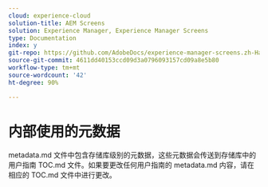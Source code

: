 ```yaml
---
cloud: experience-cloud
solution-title: AEM Screens
solution: Experience Manager, Experience Manager Screens
type: Documentation
index: y
git-repo: https://github.com/AdobeDocs/experience-manager-screens.zh-Hans
source-git-commit: 4611dd40153ccd09d3a0796093157cd09a8e5b80
workflow-type: tm+mt
source-wordcount: '42'
ht-degree: 90%

---
```



# 内部使用的元数据

metadata.md 文件中包含存储库级别的元数据，这些元数据会传送到存储库中的用户指南 TOC.md 文件。如果要更改任何用户指南的 metadata.md 内容，请在相应的 TOC.md 文件中进行更改。

